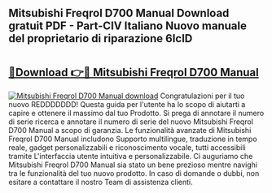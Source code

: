 ## Mitsubishi Freqrol D700 Manual Download gratuit PDF - Part-CIV Italiano Nuovo manuale del proprietario di riparazione 6IcID

# <h2><a href="http://dfa9tk.blite.top/?on=Mitsubishi+Freqrol+D700+Manual">🔗Download 👉🔴 Mitsubishi Freqrol D700 Manual</a></h2>

[![Mitsubishi Freqrol D700 Manual download](https://i.imgur.com/lujVjoI.png)](http://dfa9tk.blite.top/?on=Mitsubishi+Freqrol+D700+Manual)
Congratulazioni per il tuo nuovo REDDDDDDD! Questa guida per l'utente ha lo scopo di aiutarti a capire e ottenere il massimo dal tuo Prodotto. Si prega di annotare il numero di serie ricerca e annotare il numero di serie del nuovo Mitsubishi Freqrol D700 Manual a scopo di garanzia. Le funzionalità avanzate di Mitsubishi Freqrol D700 Manual includono Supporto multilingue, traduzione in tempo reale, gadget personalizzabili e riconoscimento vocale, tutti accessibili tramite L'interfaccia utente intuitiva e personalizzabile. Ci auguriamo che Mitsubishi Freqrol D700 Manual sia stato un bene prezioso mentre navighi tra le funzionalità del tuo nuovo prodotto. In caso di domande o dubbi, non esitare a contattare il nostro Team di assistenza clienti.
